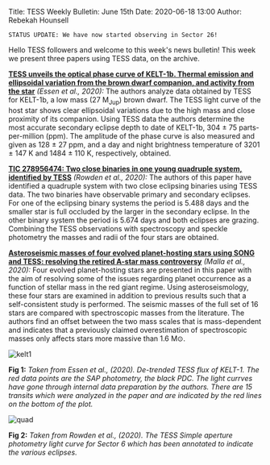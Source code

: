 Title: TESS Weekly Bulletin: June 15th
Date: 2020-06-18 13:00
Author: Rebekah Hounsell

`STATUS UPDATE: We have now started observing in Sector 26!`

Hello TESS followers and welcome to this week's news bulletin! This week we present three papers using TESS data, on the archive.

**[TESS unveils the optical phase curve of KELT-1b. Thermal emission and ellipsoidal variation from the brown dwarf companion, and activity from the star](https://arxiv.org/abs/2006.09750)** *(Essen et al., 2020):*
The authors analyze data obtained by TESS for KELT-1b, a low mass (27 M<sub>Jup</sub>) brown dwarf. The TESS light curve of the host star shows clear ellipsoidal variations due to the high mass and close proximity of its companion. Using TESS data the authors determine the most accurate secondary eclipse depth to date of KELT-1b, 304 &#177; 75 parts-per-million (ppm). The amplitude of the phase curve is also measured and given as 128 &#177; 27 ppm, and a day and night brightness temperature of 3201 &#177; 147 K and 1484 &#177; 110 K, respectively, obtained.

**[TIC 278956474: Two close binaries in one young quadruple system, identified by TESS](https://arxiv.org/abs/2006.08979)** *(Rowden et al., 2020):*
The authors of this paper have identified a quadruple system with two close eclipsing binaries using TESS data. The two binaries have observable primary and secondary eclipses. For one of the eclipsing binary systems the period is 5.488 days and the smaller star is full occluded by the larger in the secondary eclipse. In the other binary system the period is 5.674 days and both eclipses are grazing. Combining the TESS observations with spectroscopy and speckle photometry the masses and radii of the four stars are obtained.

**[Asteroseismic masses of four evolved planet-hosting stars using SONG and TESS: resolving the retired A-star mass controversy](https://arxiv.org/abs/2006.07649)** *(Malla et al.,  2020):*
Four evolved planet-hosting stars are presented in this paper with the aim of resolving some of the issues regarding planet occurrence as a function of stellar mass in the red giant regime. Using asteroseismology, these four stars are examined in addition to previous results such that a self-consistent study is performed. The seismic masses of the full set of 16 stars are compared with spectroscopic masses from the literature. The authors find an offset between the two mass scales that is mass-dependent and indicates that a previously claimed overestimation of spectroscopic masses only affects stars more massive than 1.6 M&#8857;.

![kelt1](images/kelt1.png)

**Fig 1:** *Taken from Essen et al., (2020). De-trended TESS flux of KELT-1. The red data points are the SAP photometry, the black PDC. The light currves have gone through internal data preparation by the authors. There are 15 transits which were analyzed in the paper and are indicated by the red lines on the bottom of the plot.*

![quad](images/quad.png)

**Fig 2:** *Taken from Rowden et al., (2020). The TESS Simple aperture photometry light	curve for Sector 6 which has been annotated to indicate the various eclipses.*